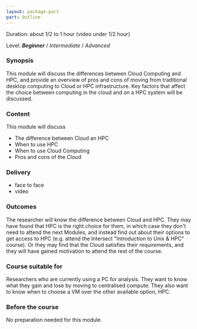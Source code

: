 ```yaml
---
layout: package-part
part: Outline
---
```


Duration: about 1/2 to 1 hour (video under 1/2 hour)

Level: **_Beginner_** / _Intermediate_ / _Advanced_

### Synopsis

This module will discuss the differences between Cloud Computing and HPC, and provide an overview of pros and cons of moving from traditional desktop computing to Cloud or HPC infrastructure. Key factors that affect the choice between computing in the cloud and on a HPC system will be discussed.

### Content

This module will discuss

* The difference between Cloud an HPC
* When to use HPC
* When to use Cloud Computing
* Pros and cons of the Cloud 

### Delivery

* face to face
* video

### Outcomes

The researcher will know the difference between Cloud and HPC. They may have found that HPC is the right choice for them, in which case they don't need to attend the next Modules, and instead find out about their options to get access to HPC (e.g. attend the Intersect "Introduction to Unix & HPC" course). Or they may find that the Cloud satisfies their requirements, and they will have gained motivation to attend the rest of the course.

### Course suitable for

Researchers who are currently using a PC for analysis. They want to know what they gain and lose by moving to centralised compute. They also want to know when to choose a VM over the other available option, HPC.

### Before the course

No preparation needed for this module.

